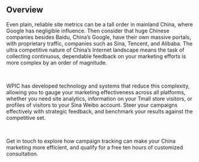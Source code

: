 ## Overview 

Even plain, reliable site metrics can be a tall order in mainland China, where Google has negligible influence. Then consider that huge Chinese companies besides Baidu, China&#x2019;s Google, have their own massive portals, with proprietary traffic, companies such as Sina, Tencent, and Alibaba. The ultra competitive nature of China&#x2019;s Internet landscape means the task of collecting continuous, dependable feedback on your marketing efforts is more complex by an order of magnitude.

&#xA0;

WPIC has developed technology and systems that reduce this complexity, allowing you to gauge your marketing effectiveness across all platforms, whether you need site analytics, information on your Tmall store visitors, or profiles of visitors to your Sina Weibo account. Steer your campaigns effectively with strategic feedback, and benchmark your results against the competitive set.

&#xA0;

Get in touch to explore how campaign tracking can make your China marketing more efficient, and qualify for a free ten hours of customized consultation.